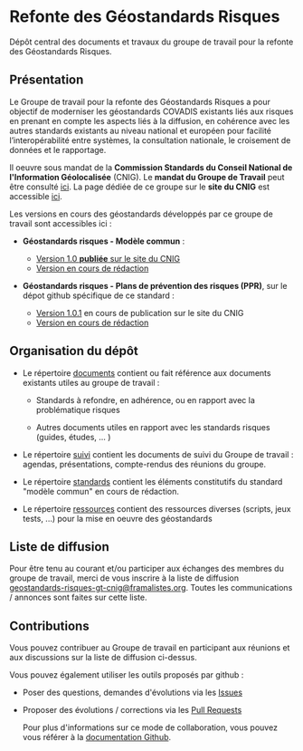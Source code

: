 # Refonte des Géostandards Risques

Dépôt central des documents et travaux du groupe de travail pour la refonte des Géostandards Risques.

## Présentation

Le Groupe de travail pour la refonte des Géostandards Risques a pour objectif de moderniser les géostandards COVADIS existants liés aux risques en prenant en compte les aspects liés à la diffusion, en cohérence avec les autres standards existants au niveau national et européen pour facilité l’interopérabilité entre systèmes, la consultation nationale, le croisement de données et le rapportage.

Il oeuvre sous mandat de la **Commission Standards du Conseil National de l'Information Géolocalisée** (CNIG). Le **mandat du Groupe de Travail** peut être consulté [ici](https://cnig.gouv.fr/IMG/documents_wordpress/2021/10/MandatModernisationStandardsRisque-vf.pdf). La page dédiée de ce groupe sur le **site du CNIG** est accessible [ici](http://cnig.gouv.fr/?page_id=25378).

Les versions en cours des géostandards développés par ce groupe de travail sont accessibles ici :

* **Géostandards risques - Modèle commun** :
  * [Version 1.0 **publiée** sur le site du CNIG](https://cnig.gouv.fr/IMG/pdf/geostandards-risques-modele-commun-v1_0.pdf)
  * [Version en cours de rédaction](https://github.com/cnigfr/Geostandards-Risques/tree/main/standards/Geostandards-risques-commun/Document.md)

* **Géostandards risques - Plans de prévention des risques (PPR)**, sur le dépot github spécifique de ce standard :
  * [Version 1.0.1](https://github.com/cnigfr/Geostandards-risques-ppr/blob/master/standard/diffusion/geostandards-risques-ppr-v1.0.1.pdf) en cours de publication sur le site du CNIG
  * [Version en cours de rédaction](https://github.com/cnigfr/Geostandards-risques-ppr/blob/master/standard/Document.md)

## Organisation du dépôt

* Le répertoire [documents](https://github.com/cnigfr/Geostandards-Risques/tree/main/documents) contient ou fait référence aux documents existants utiles au groupe de travail :

  * Standards à refondre, en adhérence, ou en rapport avec la problématique risques

  * Autres documents utiles en rapport avec les standards risques (guides, études, ... )

* Le répertoire [suivi](https://github.com/cnigfr/Geostandards-Risques/tree/main/suivi) contient les documents de suivi du Groupe de travail : agendas, présentations, compte-rendus des réunions du groupe.

* Le répertoire [standards](https://github.com/cnigfr/Geostandards-Risques/tree/main/standards) contient les éléments constitutifs du standard "modèle commun" en cours de rédaction.

* Le répertoire [ressources](https://github.com/cnigfr/Geostandards-Risques/tree/main/ressources) contient des ressources diverses (scripts, jeux tests, ...) pour la mise en oeuvre des géostandards

## Liste de diffusion

Pour être tenu au courant et/ou participer aux échanges des membres du groupe de travail, merci de vous inscrire à la liste de diffusion [geostandards-risques-gt-cnig@framalistes.org](https://framalistes.org/sympa/info/geostandards-risques-gt-cnig). Toutes les communications / annonces sont faites sur cette liste.

## Contributions

Vous pouvez contribuer au Groupe de travail en participant aux réunions et aux discussions sur la liste de diffusion ci-dessus.

Vous pouvez également utiliser les outils proposés par github :

* Poser des questions, demandes d'évolutions via les [Issues](https://github.com/cnigfr/Geostandards-Risques/issues)

* Proposer des évolutions / corrections via les [Pull Requests](https://github.com/cnigfr/Geostandards-Risques/pulls)

  Pour plus d'informations sur ce mode de collaboration, vous pouvez vous référer à la [documentation Github](https://docs.github.com/en/pull-requests/collaborating-with-pull-requests).
